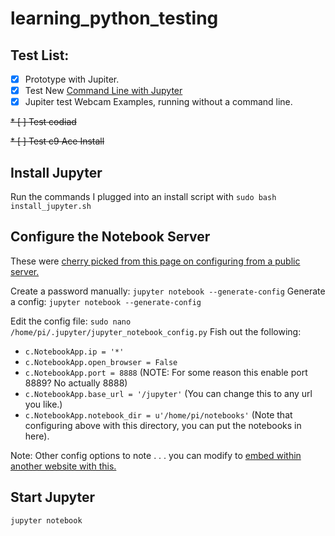# learning_python_testing

## Test List:

* [x] Prototype with Jupiter.
* [x] Test New [Command Line with Jupyter](https://software.intel.com/en-us/dl-training-tool-devguide-using-jupyter-notebook-terminal-console)
* [x] Jupiter test Webcam Examples, running without a command line.

~~* [ ] Test codiad~~

~~* [ ] Test c9 Ace Install~~

## Install Jupyter

Run the commands I plugged into an install script with `sudo bash install_jupyter.sh`

## Configure the Notebook Server

These were [cherry picked from this page on configuring from a public server.](http://jupyter-notebook.readthedocs.io/en/stable/public_server.html#notebook-public-server)

Create a password manually: `jupyter notebook --generate-config`
Generate a config:  `jupyter notebook --generate-config`

Edit the config file:  `sudo nano /home/pi/.jupyter/jupyter_notebook_config.py`
Fish out the following:
* `c.NotebookApp.ip = '*'`
* `c.NotebookApp.open_browser = False`
* `c.NotebookApp.port = 8888` (NOTE: For some reason this enable port 8889?  No actually 8888)
* `c.NotebookApp.base_url = '/jupyter'` (You can change this to any url you like.)
* `c.NotebookApp.notebook_dir = u'/home/pi/notebooks'` (Note that configuring above with this directory, you can put the notebooks in here).

Note:  Other config options to note . . .  you can modify to [embed within another website with this.](http://jupyter-notebook.readthedocs.io/en/stable/public_server.html#embedding-the-notebook-in-another-website)

## Start Jupyter

`jupyter notebook`
